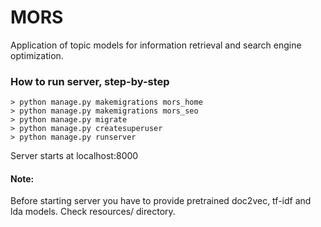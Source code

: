 # MORS

Application of topic models for information retrieval and search engine optimization.

### How to run server, step-by-step
```angular2html
> python manage.py makemigrations mors_home
> python manage.py makemigrations mors_seo
> python manage.py migrate
> python manage.py createsuperuser
> python manage.py runserver
```

Server starts at localhost:8000


#### Note:
Before starting server you have to provide pretrained doc2vec, tf-idf and lda models.
Check resources/ directory.